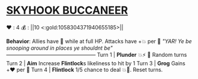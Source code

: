 # [__**SKYHOOK BUCCANEER**__](<https://www.youtube.com/watch?v=24wxVzCSnOc>)
❤️ : 4
💰 : ||10 <:gold:1058304371940655185>||

**Behavior**: Allies have 🚫 while at full HP. Attacks have +💥 per 👥
*"YAR! Ye be snooping around in places ye shouldnt be"*
—————————————————
Turn 1  | **Plunder** 💥⚡ 🔀 Random turns
Turn 2 | **Aim** Increase **Flintlock**s likeliness to hit by 1
Turn 3 | **Grog** Gains +❤️ per 👥
Turn 4 | **Flintlock** 1/5 chance to deal 💥🎯. Reset turns.

